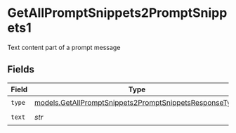 # GetAllPromptSnippets2PromptSnippets1

Text content part of a prompt message


## Fields

| Field                                                                                                                  | Type                                                                                                                   | Required                                                                                                               | Description                                                                                                            |
| ---------------------------------------------------------------------------------------------------------------------- | ---------------------------------------------------------------------------------------------------------------------- | ---------------------------------------------------------------------------------------------------------------------- | ---------------------------------------------------------------------------------------------------------------------- |
| `type`                                                                                                                 | [models.GetAllPromptSnippets2PromptSnippetsResponseType](../models/getallpromptsnippets2promptsnippetsresponsetype.md) | :heavy_check_mark:                                                                                                     | N/A                                                                                                                    |
| `text`                                                                                                                 | *str*                                                                                                                  | :heavy_check_mark:                                                                                                     | N/A                                                                                                                    |